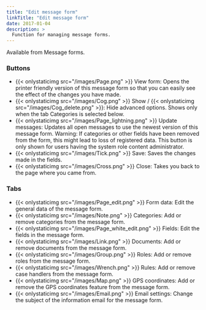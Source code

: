 ```yaml
---
title: "Edit message form"
linkTitle: "Edit message form"
date: 2017-01-04
description: >
  Function for managing message forms.
---
```

Available from Message forms.

### Buttons

- {{< onlystaticimg src="/images/Page.png" >}} View form: Opens the printer friendly version of this message form so that you can easily see the effect of the changes you have made.
- {{< onlystaticimg src="/images/Cog.png" >}} Show / {{< onlystaticimg src="/images/Cog_delete.png" >}}: Hide advanced options. Shows only when the tab Categories is selected below.
- {{< onlystaticimg src="/images/Page_lightning.png" >}} Update messages: Updates all open messages to use the newest version of this message form. Warning: If categories or other fields have been removed from the form, this might lead to loss of registered data. This button is only shown for users having the system role content administrator.
- {{< onlystaticimg src="/images/Tick.png" >}} Save: Saves the changes made in the fields.
- {{< onlystaticimg src="/images/Cross.png" >}} Close: Takes you back to the page where you came from.

### Tabs

- {{< onlystaticimg src="/images/Page_edit.png" >}} Form data: Edit the general data of the message form.
- {{< onlystaticimg src="/images/Note.png" >}} Categories: Add or remove categories from the message form.
- {{< onlystaticimg src="/images/Page_white_edit.png" >}} Fields: Edit the fields in the message form.
- {{< onlystaticimg src="/images/Link.png" >}} Documents: Add or remove documents from the message form.
- {{< onlystaticimg src="/images/Group.png" >}} Roles: Add or remove roles from the message form.
- {{< onlystaticimg src="/images/Wrench.png" >}} Rules: Add or remove case handlers from the message form.
- {{< onlystaticimg src="/images/Map.png" >}} GPS coordinates: Add or remove the GPS coordinates feature from the message form.
- {{< onlystaticimg src="/images/Email.png" >}} Email settings: Change the subject of the information email for the message form.
